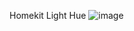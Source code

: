 Homekit Light Hue
![image](https://user-images.githubusercontent.com/64064679/167847549-c0fb155f-04e2-414a-ad4d-0dd2e58703d3.png)

